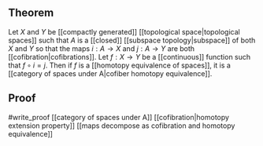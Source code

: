 ## Theorem
Let $X$ and $Y$ be [[compactly generated]] [[topological space|topological spaces]] such that $A$ is a [[closed]] [[subspace topology|subspace]] of both $X$ and $Y$ so that the maps $i:A\to X$ and $j:A\to Y$ are both [[cofibration|cofibrations]]. Let $f:X\to Y$ be a [[continuous]] function such that $f\circ i = j$. Then if $f$ is a [[homotopy equivalence of spaces]], it is a [[category of spaces under A|cofiber homotopy equivalence]].
## Proof
#write_proof  [[category of spaces under A]] [[cofibration|homotopy extension property]] [[maps decompose as cofibration and homotopy equivalence]]